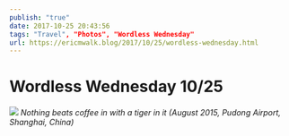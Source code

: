 ```yaml
---
publish: "true"
date: 2017-10-25 20:43:56
tags: "Travel", "Photos", "Wordless Wednesday"
url: https://ericmwalk.blog/2017/10/25/wordless-wednesday.html
---
```


# Wordless Wednesday 10/25

![](https://ericmwalk.blog/uploads/2022/c7ba7151a6.jpg)
*Nothing beats coffee in with a tiger in it (August 2015, Pudong Airport, Shanghai, China)*
